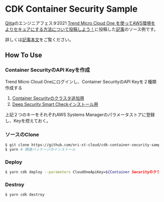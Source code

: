 # CDK Container Security Sample

[Qiita](https://qiita.com/)のエンジニアフェスタ2021 [Trend Micro Cloud One を使ってAWS環境をよりセキュアにする方法について投稿しよう！](https://qiita.com/tags/qiita%e3%82%a8%e3%83%b3%e3%82%b8%e3%83%8b%e3%82%a2%e3%83%95%e3%82%a7%e3%82%b9%e3%82%bf_trendmicro)に投稿した[記事](https://qiita.com/nst-zama/items/954ce559b2de46e946ed#policy-based-deployment-controller%E3%82%92%E3%82%A4%E3%83%B3%E3%82%B9%E3%83%88%E3%83%BC%E3%83%AB%E3%81%99%E3%82%8B%E3%81%9F%E3%82%81%E3%81%AEconstruct%E3%82%92%E4%BD%9C%E6%88%90%E3%81%99%E3%82%8B)のソース例です。

詳しくは[記事本文](https://qiita.com/nst-zama/items/954ce559b2de46e946ed#policy-based-deployment-controller%E3%82%92%E3%82%A4%E3%83%B3%E3%82%B9%E3%83%88%E3%83%BC%E3%83%AB%E3%81%99%E3%82%8B%E3%81%9F%E3%82%81%E3%81%AEconstruct%E3%82%92%E4%BD%9C%E6%88%90%E3%81%99%E3%82%8B)をご覧ください。

## How To Use

### Container SecurityのAPI Keyを作成

Trend Micro Cloud Oneにログインし、Container SecurityのAPI Keyを２種類作成する

1. [Container Securityのクラスタ追加用](https://cloudone.trendmicro.com/docs/container-security/cluster-add/)
2. [Deep Security Smart Checkインストール用](https://cloudone.trendmicro.com/docs/container-security/sc-integrate/)

上記２つのキーをそれぞれAWS Systems Managerのパラメータストアに登録し、Keyを控えておく。

### ソースのClone

```bash
$ git clone https://github.com/nri-st-cloud/cdk-container-security-sample.git
$ yarn # 関連パッケージのインストール
```

### Deploy

```bash
$ yarn cdk deploy --parameters CloudOneApiKey=${Container Securityのクラスタ追加用KeyのパラメータストアKey} --parameters SmartCheckApiKey=${Deep Security Smart Checkインストール用KeyのパラメータストアKey}
```

### Destroy

```bash
$ yarn cdk destroy
```



